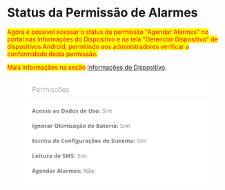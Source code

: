 # Status da Permissão de Alarmes

<mark style="color:red;">Agora é possível acessar o status da permissão "Agendar Alarmes" no portal nas Informações do Dispositivo e na tela "Gerenciar Dispositivo" de dispositivos Android, permitindo aos administradores verificar a conformidade desta permissão.</mark>

<mark style="color:red;">Mais informações na seção</mark> [Informações do Dispositivo](../../portal/dispositivos/lista-de-dispositivos/informacoes-do-dispositivo.md).

<figure><img src="../../../.gitbook/assets/image (1) (1) (1) (1) (1) (1).png" alt=""><figcaption></figcaption></figure>
